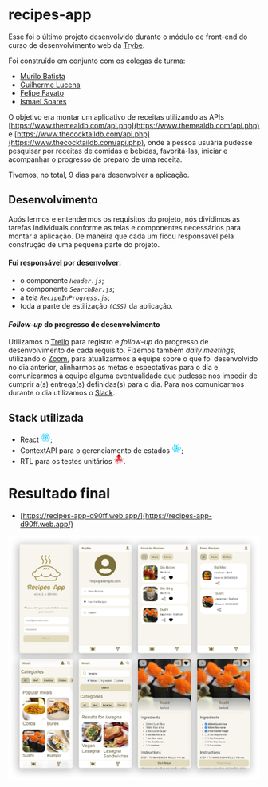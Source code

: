 # recipes-app

Esse foi o último projeto desenvolvido duranto o módulo de front-end do curso de desenvolvimento web da [Trybe](https://www.betrybe.com/).

Foi construído em conjunto com os colegas de turma:

- [Murilo Batista](https://github.com/MuriloBatista)
- [Guilherme Lucena](https://github.com/Gui-lfm)
- [Felipe Favato](https://github.com/FelipeFavato)
- [Ismael Soares](https://github.com/ismasoares)

O objetivo era montar um aplicativo de receitas utilizando as APIs [https://www.themealdb.com/api.php](https://www.themealdb.com/api.php) e [https://www.thecocktaildb.com/api.php](https://www.thecocktaildb.com/api.php), onde a pessoa usuária pudesse pesquisar por receitas de comidas e bebidas, favoritá-las, iniciar e acompanhar o progresso de preparo de uma receita.

Tivemos, no total, 9 dias para desenvolver a aplicação.

## Desenvolvimento

Após lermos e entendermos os requisitos do projeto, nós dividimos as tarefas individuais conforme as telas e componentes necessários para montar a aplicação. De maneira que cada um ficou responsável pela construção de uma pequena parte do projeto.

#### Fui responsável por desenvolver:

- o componente _`Header.js`_;
- o componente _`SearchBar.js`_;
- a tela _`RecipeInProgress.js`_;
- toda a parte de estilização _`(CSS)`_ da aplicação.

#### _Follow-up_ do progresso de desenvolvimento

Utilizamos o [Trello](https://trello.com/) para registro e _follow-up_ do progresso de desenvolvimento de cada requisito. Fizemos também _daily meetings_, utilizando o [Zoom](https://zoom.us/), para atualizarmos a equipe sobre o que foi desenvolvido no dia anterior, alinharmos as metas e espectativas para o dia e comunicarmos à equipe alguma eventualidade que pudesse nos impedir de cumprir a(s) entrega(s) definidas(s) para o dia. Para nos comunicarmos durante o dia utilizamos o [Slack](https://slack.com/intl/pt-br).

## Stack utilizada

- React <img src="./preview/react.png" alt="React" width="19px" height="19px" />;
- ContextAPI para o gerenciamento de estados <img src="./preview/react.png" alt="React" width="19px" height="19px" />;
- RTL para os testes unitários <img src="./preview/rtl.png" alt="React" width="19px" height="19px" />.

# Resultado final

- [https://recipes-app-d90ff.web.app/](https://recipes-app-d90ff.web.app/)

<img src="preview/resultado-final.png" />
